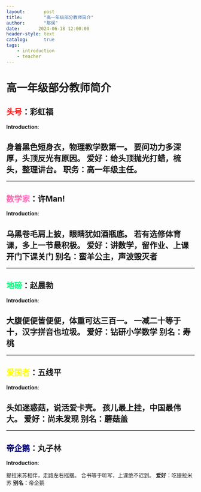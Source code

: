 ```yaml
---
layout:       post
title:        "高一年级部分教师简介"
author:       "那润"
date:       2024-06-18 12:00:00
header-style: text
catalog:      true
tags:
    - introduction
    - teacher
---
```

# 高一年级部分教师简介

## <font color=red>头号</font>：彩虹福

**Introduction**: 

身着黑色短身衣，物理教学数第一。
要问功力多深厚，头顶反光有原因。
**爱好**：给头顶抛光打蜡，梳头，整理讲台。
**职务**：高一年级主任。
---
---
## <font color=hotpink>数学家</font>：许Man!

**Introduction**:

乌黑卷毛肩上披，眼睛犹如酒瓶底。
若有选修体育课，多上一节最积极。
**爱好**：讲数学，留作业、上课开门下课关门
**别名**：蛮羊公主，声波毁灭者
---
---
## <font color=springgreen>地磅</font>：赵晨勃

**Introduction**:

大腹便便皆便便，体重可达三百一。
一减二十等于十，汉字拼音也垃圾。
**爱好**：钻研小学数学
**别名**：寿桃
---
---
## <font color=yellow>爱国者</font>：五线平

**Introduction**:

头如迷惑菇，说活爱卡壳。
孩儿最上挂，中国最伟大。
**爱好**：尚未发现
**别名**：蘑菇盖
---
---
## <font color=navy>帝企鹅</font>：丸子林

**Introduction**:

提拉米苏相伴，走路左右摇摆。
合书等于听写，上课绝不迟到。
**爱好**：吃提拉米苏
**别名**：帝企鹅



​								
